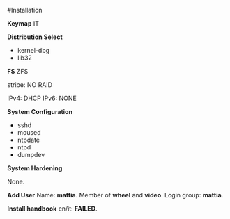 #Installation

**Keymap** IT

**Distribution Select**

- kernel-dbg
- lib32

**FS** ZFS

stripe: NO RAID

IPv4: DHCP
IPv6: NONE

**System Configuration**

- sshd
- moused
- ntpdate
- ntpd
- dumpdev

**System Hardening**

None.

**Add User**
Name: **mattia**.
Member of **wheel** and **video**.
Login group: **mattia**.

**Install handbook** en/it: **FAILED**.

